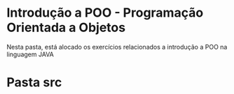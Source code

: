 # Introdução a POO - Programação Orientada a Objetos
Nesta pasta, está alocado os exercícios relacionados a introdução a POO na linguagem JAVA

# Pasta src
